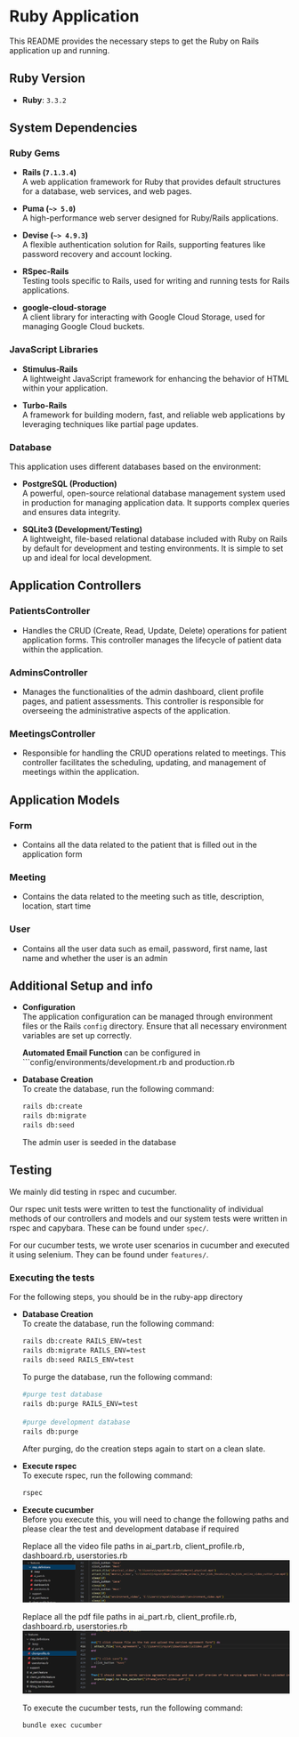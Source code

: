 # Ruby Application

This README provides the necessary steps to get the Ruby on Rails application up and running.

## Ruby Version
- **Ruby**: `3.3.2`

## System Dependencies

### Ruby Gems
- **Rails (`7.1.3.4`)**  
  A web application framework for Ruby that provides default structures for a database, web services, and web pages.

- **Puma (`~> 5.0`)**  
  A high-performance web server designed for Ruby/Rails applications.

- **Devise (`~> 4.9.3`)**  
  A flexible authentication solution for Rails, supporting features like password recovery and account locking.

- **RSpec-Rails**  
  Testing tools specific to Rails, used for writing and running tests for Rails applications.

- **google-cloud-storage**  
  A client library for interacting with Google Cloud Storage, used for managing Google Cloud buckets.

### JavaScript Libraries
- **Stimulus-Rails**  
  A lightweight JavaScript framework for enhancing the behavior of HTML within your application.

- **Turbo-Rails**  
  A framework for building modern, fast, and reliable web applications by leveraging techniques like partial page updates.

### Database
This application uses different databases based on the environment:

- **PostgreSQL (Production)**  
  A powerful, open-source relational database management system used in production for managing application data. It supports complex queries and ensures data integrity.

- **SQLite3 (Development/Testing)**  
  A lightweight, file-based relational database included with Ruby on Rails by default for development and testing environments. It is simple to set up and ideal for local development.

## Application Controllers

### PatientsController
- Handles the CRUD (Create, Read, Update, Delete) operations for patient application forms. This controller manages the lifecycle of patient data within the application.

### AdminsController
- Manages the functionalities of the admin dashboard, client profile pages, and patient assessments. This controller is responsible for overseeing the administrative aspects of the application.

### MeetingsController
- Responsible for handling the CRUD operations related to meetings. This controller facilitates the scheduling, updating, and management of meetings within the application.

## Application Models

### Form
- Contains all the data related to the patient that is filled out in the application form

### Meeting
- Contains the data related to the meeting such as title, description, location, start time

### User
- Contains all the user data such as email, password, first name, last name and whether the user is an admin

## Additional Setup and info

- **Configuration**  
  The application configuration can be managed through environment files or the Rails `config` directory. Ensure that all necessary environment variables are set up correctly.

  **Automated Email Function** can be configured in ```config/environments/development.rb and production.rb

- **Database Creation**  
  To create the database, run the following command:
  ```bash
  rails db:create
  rails db:migrate
  rails db:seed
  ```

  The admin user is seeded in the database

## Testing

We mainly did testing in rspec and cucumber. 

Our rspec unit tests were written to test the functionality of individual methods of our controllers and models and our system tests were written in rspec and capybara. These can be found under  `spec/`.

For our cucumber tests, we wrote user scenarios in cucumber and executed it using selenium. They can be found under `features/`.

### Executing the tests
For the following steps, you should be in the ruby-app directory

- **Database Creation**  
  To create the database, run the following command:
  ```bash
  rails db:create RAILS_ENV=test
  rails db:migrate RAILS_ENV=test
  rails db:seed RAILS_ENV=test
  ```

  To purge the database, run the following command:
  ```bash
  #purge test database
  rails db:purge RAILS_ENV=test

  #purge development database
  rails db:purge
  ```
  After purging, do the creation steps again to start on a clean slate.

- **Execute rspec**  
  To execute rspec, run the following command:
  ```bash
  rspec
  ```

- **Execute cucumber**  
  Before you execute this, you will need to change the following paths and please clear the test and development database if required

  Replace all the video file paths in ai_part.rb, client_profile.rb, dashboard.rb, userstories.rb
  ![Replace videos](readme_images/replace_these.png)

  Replace all the pdf file paths in ai_part.rb, client_profile.rb, dashboard.rb, userstories.rb
  ![Replace PDF](readme_images/replace_slides.png)

  To execute the cucumber tests, run the following command:
  ```bash
  bundle exec cucumber
  ```


